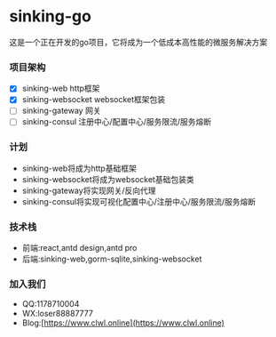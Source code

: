 # sinking-go

这是一个正在开发的go项目，它将成为一个低成本高性能的微服务解决方案

### 项目架构

- [x] sinking-web http框架
- [x] sinking-websocket websocket框架包装
- [ ] sinking-gateway 网关
- [ ] sinking-consul 注册中心/配置中心/服务限流/服务熔断

### 计划

- sinking-web将成为http基础框架
- sinking-websocket将成为websocket基础包装类
- sinking-gateway将实现网关/反向代理
- sinking-consul将实现可视化配置中心/注册中心/服务限流/服务熔断

### 技术栈

- 前端:react,antd design,antd pro
- 后端:sinking-web,gorm-sqlite,sinking-websocket

### 加入我们

- QQ:1178710004
- WX:loser88887777
- Blog:[https://www.clwl.online](https://www.clwl.online)

